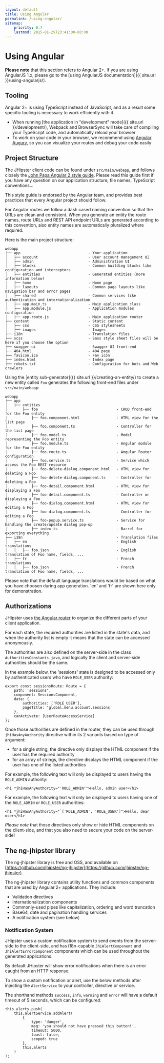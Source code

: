 ```yaml
---
layout: default
title: Using Angular
permalink: /using-angular/
sitemap:
    priority: 0.7
    lastmod: 2015-01-29T23:41:00-00:00
---
```


# <i class="fa fa-html5"></i> Using Angular

**Please note** that this section refers to Angular 2+. If you are using AngularJS 1.x, please go to the [using AngularJS documentation]({{ site.url }}/using-angularjs/).

## Tooling

Angular 2+ is using TypeScript instead of JavaScript, and as a result some specific tooling is necessary to work efficiently with it.

- When running [the application in "development" mode]({{ site.url }}/development/), Webpack and BrowserSync will take care of compiling your TypeScript code, and automatically reload your browser
- To work on your code in your browser, we recommend using [Angular Augury](https://augury.angular.io/), so you can visualize your routes and debug your code easily

## Project Structure

The JHipster client code can be found under `src/main/webapp`, and follows closely the  [John Papa Angular 2 style guide](https://github.com/johnpapa/angular-styleguide/blob/master/a2/README.md). Please read this guide first if you have any question on our application structure, file names, TypeScript conventions...

This style guide is endorsed by the Angular team, and provides best practices that every Angular project should follow.

For Angular routes we follow a dash cased naming convention so that the URLs are clean and consistent.
When you generate an entity the route names, route URLs and REST API endpoint URLs are generated according to this convention, also entity names are automatically pluralized where required.

Here is the main project structure:

    webapp
    ├── app                               - Your application
    │   ├── account                       - User account management UI
    │   ├── admin                         - Administration UI
    │   ├── blocks                        - Common building blocks like configuration and interceptors
    │   ├── entities                      - Generated entities (more information below)
    │   ├── home                          - Home page
    │   ├── layouts                       - Common page layouts like navigation bar and error pages
    │   ├── shared                        - Common services like authentication and internationalization
    │   ├── app.main.ts                   - Main application class
    │   ├── app.module.js                 - Application modules configuration
    │   ├── app.route.js                  - Main application router
    ├── content                           - Static content
    │   ├── css                           - CSS stylesheets
    │   ├── images                        - Images
    ├── i18n                              - Translation files
    ├── scss                              - Sass style sheet files will be here if you choose the option
    ├── swagger-ui                        - Swagger UI front-end
    ├── 404.html                          - 404 page
    ├── favicon.ico                       - Fav icon
    ├── index.html                        - Index page
    ├── robots.txt                        - Configuration for bots and Web crawlers

Using the [entity sub-generator]({{ site.url }}/creating-an-entity/) to create a new entity called `Foo` generates the following front-end files under `src/main/webapp`:

    webapp
    ├── app
    │   ├── entities
    │       ├── foo                                    - CRUD front-end for the Foo entity
    │           ├── foo.component.html                 - HTML view for the list page
    │           ├── foo.component.ts                   - Controller for the list page
    │           ├── foo.model.ts                       - Model representing the Foo entity
    │           ├── foo.module.ts                      - Angular module for the Foo entity
    │           ├── foo.route.ts                       - Angular Router configuration
    │           ├── foo.service.ts                     - Service which access the Foo REST resource
    │           ├── foo-delete-dialog.component.html   - HTML view for deleting a Foo
    │           ├── foo-delete-dialog.component.ts     - Controller for deleting a Foo
    │           ├── foo-detail.component.html          - HTML view for displaying a Foo
    │           ├── foo-detail.component.ts            - Controller or displaying a Foo
    │           ├── foo-dialog.component.html          - HTML view for editing a Foo
    │           ├── foo-dialog.component.ts            - Controller for editing a Foo
    │           ├── foo-popup.service.ts               - Service for handling the create/update dialog pop-up
    │           ├── index.ts                           - Barrel for exporting everything
    ├── i18n                                           - Translation files
    │   ├── en                                         - English translations
    │   │   ├── foo.json                               - English translation of Foo name, fields, ...
    │   ├── fr                                         - French translations
    │   │   ├── foo.json                               - French translation of Foo name, fields, ...

Please note that the default language translations would be based on what you have choosen during app generation. 'en' and 'fr' are shown here only for demonstration.

## Authorizations

JHipster uses [the Angular router](https://angular.io/docs/ts/latest/guide/router.html) to organize the different parts of your client application.

For each state, the required authorities are listed in the state's data, and when the authority list is empty it means that the state can be accessed anonymously.

The authorities are also defined on the server-side in the class `AuthoritiesConstants.java`, and logically the client and server-side authorities should be the same.

In the example below, the 'sessions' state is designed to be accessed only by authenticated users who have `ROLE_USER` authority:

    export const sessionsRoute: Route = {
        path: 'sessions',
        component: SessionsComponent,
        data: {
            authorities: ['ROLE_USER'],
            pageTitle: 'global.menu.account.sessions'
        },
        canActivate: [UserRouteAccessService]
    };

Once those authorities are defined in the router, they can be used through `jhiHasAnyAuthority` directive within its 2 variants based on type of argument:

- for a single string, the directive only displays the HTML component if the user has the required authority
- for an array of strings, the directive displays the HTML component if the user has one of the listed authorities

For example, the following text will only be displayed to users having the `ROLE_ADMIN` authority:

    <h1 *jhiHasAnyAuthority="'ROLE_ADMIN'">Hello, admin user</h1>

For example, the following text will only be displayed to users having one of the `ROLE_ADMIN` or `ROLE_USER` authorities:

    <h1 *jhiHasAnyAuthority="`['ROLE_ADMIN', 'ROLE_USER']">Hello, dear user</h1>

*Please note* that those directives only show or hide HTML components on the client-side, and that you also need to secure your code on the server-side!

## The ng-jhipster library

The ng-jhipster library is free and OSS, and available on [https://github.com/jhipster/ng-jhipster](https://github.com/jhipster/ng-jhipster).

The ng-jhipster library contains utility functions and common components that are used by Angular 2+ applications. They include:

- Validation directives
- Internationalization components
- Commonly-used pipes like capitalization, ordering and word truncation
- Base64, date and pagination handling services
- A notification system (see below)

### Notification System

JHipster uses a custom notification system to send events from the server-side to the client-side, and has i18n-capable `JhiAlertComponent` and `JhiAlertErrorComponent` components which can be used throughout the generated applications.

By default JHipster will show error notifications when there is an error caught from an HTTP response.

To show a custom notification or alert, use the below methods after injecting the `AlertService` to your controller, directive or service.

The shorthand methods `success`, `info`, `warning` and `error` will have a default timeout of 5 seconds, which can be configured:

    this.alerts.push(
        this.alertService.addAlert(
            {
                type: 'danger',
                msg: 'you should not have pressed this button!',
                timeout: 5000,
                toast: false,
                scoped: true
            },
            this.alerts
        )
    );
